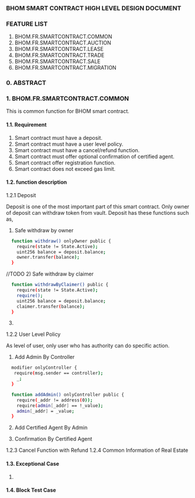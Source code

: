 ### BHOM SMART CONTRACT HIGH LEVEL DESIGN DOCUMENT

### FEATURE LIST

1) BHOM.FR.SMARTCONTRACT.COMMON
2) BHOM.FR.SMARTCONTRACT.AUCTION
3) BHOM.FR.SMARTCONTRACT.LEASE
4) BHOM.FR.SMARTCONTRACT.TRADE
5) BHOM.FR.SMARTCONTRACT.SALE
6) BHOM.FR.SMARTCONTRACT.MIGRATION

### 0. ABSTRACT 

### 1. BHOM.FR.SMARTCONTRACT.COMMON

This is common function for BHOM smart contract.

#### 1.1. Requirement

1) Smart contract must have a deposit.
2) Smart contract must have a user level policy. 
3) Smart contract must have a cancel/refund function.
4) Smart contract must offer optional confirmation of certified agent.
5) Smart contract offer registration function.
6) Smart contract does not exceed gas limit.

#### 1.2. function description

1.2.1 Deposit

Deposit is one of the most important part of this smart contract. Only owner of deposit can withdraw token from vault. Deposit has these functions such as,

1) Safe withdraw by owner

```bash
  function withdraw() onlyOwner public {
  	require(state != State.Active);
  	uint256 balance = deposit.balance;
    owner.transfer(balance);  
  }
```

//TODO
2) Safe withdraw by claimer

```bash
  function withdrawByClaimer() public {
  	require(state != State.Active);
  	require();
  	uint256 balance = deposit.balance;
    claimer.transfer(balance);  
  }
```

3) 

1.2.2 User Level Policy

As level of user, only user who has authority can do specific action.

1) Add Admin By Controller 

```bash
  modifier onlyController {
   require(msg.sender == controller);
    _;
  }

  function addAdmin() onlyController public {
    require(_addr != address(0));
    require(admin[_addr] == !_value);
    admin[_addr] = _value;
  }
```



2) Add Certified Agent By Admin

3) Confirmation By Certified Agent




1.2.3 Cancel Function with Refund
1.2.4 Common Information of Real Estate


#### 1.3. Exceptional Case

1) 

#### 1.4. Block Test Case




 
